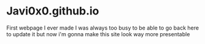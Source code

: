 # Javi0x0.github.io
First webpage I ever made I was always too busy to be able to go back here to update it but now i'm gonna make this site look way more presentable
